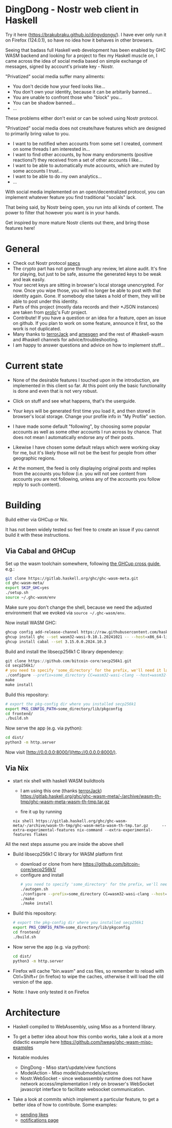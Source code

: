 
# DingDong - Nostr web client in Haskell

Try it here (https://brakubraku.github.io/dingydongy/). I have ever only run it on Firefox (124.0.1), so have no idea how it behaves in other browsers.

Seeing that badass full Haskell web development has been enabled by GHC WASM backend and looking for a project to flex my Haskell muscle on, I came across the idea of social media based on simple exchange of messages, signed by account's private key - Nostr. 

"Privatized" social media suffer many ailments:
* You don't decide how your feed looks like...
* You don't own your identity, because it can be arbitarily banned...
* You are unable to confront those who "block" you...
* You can be shadow banned...
* ... 

These problems either don't exist or can be solved using Nostr protocol.

"Privatized" social media does not create/have features which are designed to primarily bring value to you.
* I want to be notified when accounts from some set I created, comment on some threads I am interested in...
* I want to find other accounts, by how many endorsments (positive reactions?) they received from a set of other accounts I like...
* I want to be able to automatically mute accounts, which are muted by some accounts I trust...
* I want to be able to do my own analytics...
* ...

With social media implemented on an open/decentralized protocol, you can implement whatever feature you find traditional "socials" lack. 

That being said, by Nostr being open, you run into all kinds of content. The power to filter that however you want is in your hands.

Get inspired by more mature Nostr clients out there, and bring those features here!

# General
* Check out Nostr protocol [specs](https://github.com/nostr-protocol/nips/)
* The crypto part has not gone through any review, let alone audit. It's fine for playing, but just to be safe, assume the generated keys to be weak and leak easily.
* Your secret keys are sitting in browser's local storage unencrypted. For now. Once you wipe those, you will no longer be able to post with that identity again. Gone. If somebody else takes a hold of them, they will be able to post under this identity.
* Parts of this project (mostly data records and their *JSON instances) are taken from [prolic](https://github.com/prolic/)'s Futr project.
* Contribute! If you have a question or an idea for a feature, open an issue on github. If you plan to work on some feature, announce it first, so the work is not duplicated.
* Many thanks to [terrorJack](https://github.com/TerrorJack/) and [amesgen](https://github.com/amesgen) and the rest of #haskell-wasm and #haskell channels for advice/troubleshooting.
* I am happy to answer questions and advice on how to implement stuff...

# Current state

* None of the desirable features I touched upon in the introduction, are implemented in this client so far. At this point only the basic functionality is done and even that is not very robust.

* Click on stuff and see what happens, that's the userguide. 

* Your keys will be generated first time you load it, and then stored in browser's local storage. Change your profile info in "My Profile" section.

* I have made some default "following", by choosing some popular accounts as well as some other accounts I run across by chance. That does not mean I automatically endorse any of their posts.

* Likewise I have chosen some default relays which were working okay for me, but it's likely those will not be the best for people from other geographic regions.

* At the moment, the feed is only displaying original posts and replies from the accounts you follow (i.e. you will not see content from accounts you are not following, unless any of the accounts you follow reply to such content).

# Building 
Build either via GHCup or Nix.

It has not been widely tested so feel free to create an issue if you cannot build it with these instructions.

## Via Cabal and GHCup

Set up the wasm toolchain somewhere, following [the GHCup cross guide](https://www.haskell.org/ghcup/guide/#ghc-wasm-cross-bindists-experimental), e.g.:

```sh
git clone https://gitlab.haskell.org/ghc/ghc-wasm-meta.git
cd ghc-wasm-meta/
export SKIP_GHC=yes
./setup.sh
source ~/.ghc-wasm/env
```

Make sure you don't change the shell, because we need the adjusted environment that we
evoked via `source ~/.ghc-wasm/env`.

Now install WASM GHC:

```sh
ghcup config add-release-channel https://raw.githubusercontent.com/haskell/ghcup-metadata/master/ghcup-cross-0.0.8.yaml
ghcup install ghc --set wasm32-wasi-9.10.1.20241021 -- --host=x86_64-linux --with-intree-gmp --with-system-libffi
ghcup install cabal --set 3.15.0.0.2024.10.3
```

Build and install the libsecp256k1 C library dependency:

```hs
git clone https://github.com/bitcoin-core/secp256k1.git
cd secp256k1/
# you need to specify 'some_directory' for the prefix, we'll need it later
./configure --prefix=some_directory CC=wasm32-wasi-clang --host=wasm32-wasi --enable-module-schnorrsig CPPFLAGS=-D__OpenBSD__ SECP_CFLAGS="$CONF_CC_OPTS_STAGE2 -fPIC -fvisibility=default"
make
make install
```

Build this repository:

```sh
# export the pkg-config dir where you installed secp256k1
export PKG_CONFIG_PATH=some_directory/lib/pkgconfig
cd frontend/
./build.sh
```

Now serve the app (e.g. via python):

```sh
cd dist/
python3 -m http.server
```

Now visit [http://0.0.0.0:8000/](http://0.0.0.0:8000/).

## Via Nix

* start nix shell with haskell WASM buildtools 
    * I am using this one (thanks [terrorJack](https://github.com/TerrorJack/))
         https://gitlab.haskell.org/ghc/ghc-wasm-meta/-/archive/wasm-th-tmp/ghc-wasm-meta-wasm-th-tmp.tar.gz 
   
    * fire it up by running 
     ```
     nix shell https://gitlab.haskell.org/ghc/ghc-wasm-meta/-/archive/wasm-th-tmp/ghc-wasm-meta-wasm-th-tmp.tar.gz      --extra-experimental-features nix-command --extra-experimental-features flakes
     ```
 All the next steps assume you are inside the above shell
* Build libsecp256k1 C library for WASM platform first
    * download or clone from here https://github.com/bitcoin-core/secp256k1/
    * configure and install 
        ```sh
        # you need to specify 'some_directory' for the prefix, we'll need it later
        ./autogen.sh
        ./configure --prefix=some_directory CC=wasm32-wasi-clang --host=wasm32-wasi --enable-module-schnorrsig CPPFLAGS=-D__OpenBSD__ SECP_CFLAGS="$CONF_CC_OPTS_STAGE2 -fPIC -fvisibility=default"
        ./make
        ./make install
        ```

* Build this repository:

    ```sh
    # export the pkg-config dir where you installed secp256k1
    export PKG_CONFIG_PATH=some_directory/lib/pkgconfig
    cd frontend/
    ./build.sh
    ```

* Now serve the app (e.g. via python):

    ```sh
    cd dist/
    python3 -m http.server
    ```
* Firefox will cache "bin.wasm" and css files, so remember to reload with Ctrl+Shift+r (in firefox) to wipe the caches, otherwise it will load the old version of the app.
* Note: I have only tested it on Firefox

# Architecture
* Haskell compiled to WebAssembly, using Miso as a frontend library.
* To get a better idea about how this combo works, take a look at a more didactic example here https://github.com/tweag/ghc-wasm-miso-examples 
* Notable modules 
    * DingDong - Miso start/update/view functions
    * ModelAction - Miso model/submodels/actions
    * Nostr.WebSocket - since webassembly runtime does not have network access/implementation I rely on browser's WebSocket javascript interface to facilitate websocket communication.

* Take a look at commits which implement a particular feature, to get a better idea of how to contribute. Some examples: 
    * [sending likes](https://github.com/brakubraku/ding-dong/commit/f52fc912d231b25d5786e11709ad6d21ab2cde9e)
    * [notifications page](https://github.com/brakubraku/ding-dong/commit/09850e432a05a42fcdc90d8c74a7cd2f30b1b1d2#diff-701633487fc911655ab4f087bc7f7b7cde9ec1f29e76c6e4d49d19028870c6f9R231)
